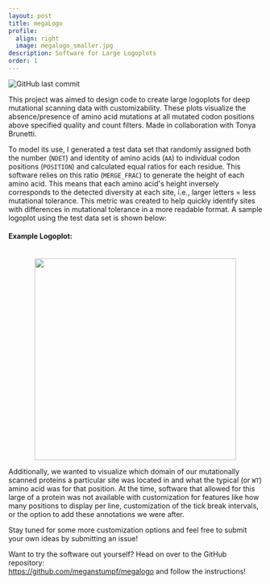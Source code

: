 ```yaml
---
layout: post
title: megaLogo
profile:
  align: right
  image: megalogo_smaller.jpg
description: Software for Large Logoplots
order: 1
---
```


![GitHub last commit](https://img.shields.io/github/last-commit/meganstumpf/meganstumpf.github.io?path=_projects%2FmegaLogo.md&style=plastic&label=Last%20Updated&labelColor=%235F8575%09&color=%23353935%09)

This project was aimed to design code to create large logoplots for deep mutational scanning data with customizability. These plots visualize the absence/presence of amino acid mutations at all mutated codon positions above specified quality and count filters. Made in collaboration with Tonya Brunetti.

To model its use, I generated a test data set that randomly assigned both the number (`NDET`) and identity of amino acids (`AA`) to individual codon positions (`POSITION`) and calculated equal ratios for each residue. This software relies on this ratio (`MERGE_FRAC`) to generate the height of each amino acid. This means that each amino acid's height inversely corresponds to the detected diversity at each site, i.e., larger letters = less mutational tolerance. This metric was created to help quickly identify sites with differences in mutational tolerance in a more readable format. A sample logoplot using the test data set is shown below:

<h4>Example Logoplot:</h4>

<div align = center>
  <br>
<img src = "https://github.com/meganstumpf/megalogo/blob/master/outputs/sample.png?raw=true" width = 400px>
</div>

Additionally, we wanted to visualize which domain of our mutationally scanned proteins a particular site was located in and what the typical (or `WT`) amino acid was for that position. At the time, software that allowed for this large of a protein was not available with customization for features like how many positions to display per line, customization of the tick break intervals, or the option to add these annotations we were after. 

Stay tuned for some more customization options and feel free to submit your own ideas by submitting an issue!

Want to try the software out yourself? Head on over to the GitHub repository: <br>
<a href="https://github.com/meganstumpf/megalogo">https://github.com/meganstumpf/megalogo</a> and follow the instructions!
